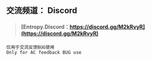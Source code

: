 ## 交流频道： Discord
>#### [Entropy.Discord：https://discord.gg/M2kRvyR](https://discord.gg/M2kRvyR)

	仅用于交流反馈BUG使用
	Only for AC feedback BUG use
	
